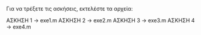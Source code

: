 Για να τρέξετε τις ασκήσεις, εκτελέστε τα αρχεία:

ΑΣΚΗΣΗ 1 -> exe1.m
ΑΣΚΗΣΗ 2 -> exe2.m
ΑΣΚΗΣΗ 3 -> exe3.m
ΑΣΚΗΣΗ 4 -> exe4.m

